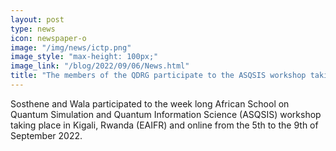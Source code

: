 ```yaml
---
layout: post
type: news
icon: newspaper-o
image: "/img/news/ictp.png" 
image_style: "max-height: 100px;"
image_link: "/blog/2022/09/06/News.html"
title: "The members of the QDRG participate to the ASQSIS workshop taking place at EAIFR and online."
---
```


Sosthene and Wala participated to the week long African School on Quantum Simulation and Quantum Information Science (ASQSIS) workshop taking place in Kigali, Rwanda (EAIFR) and online from the 5th to the 9th of September 2022. 

